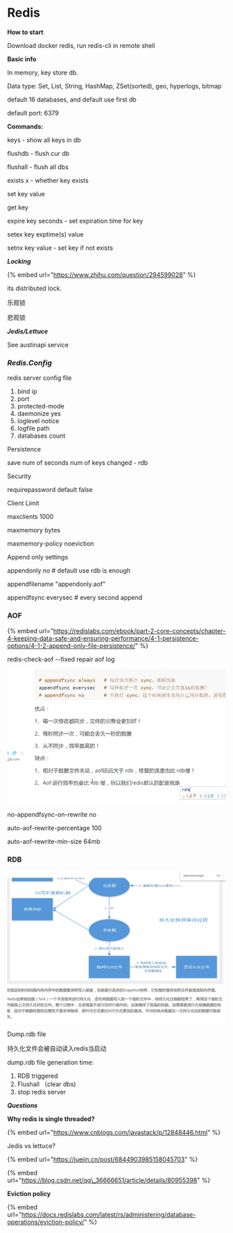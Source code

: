 # Redis

**How to start**

Download docker redis, run redis-cli in remote shell

**Basic info**

In memory, key store db.

Data type: Set, List, String, HashMap, ZSet\(sorted\), geo, hyperlogs, bitmap

default 16 databases, and default use first db

default port: 6379

**Commands:**

keys - show all keys in db

flushdb - flush cur db

flushall - flush all dbs

exists x - whether key exists

set key value

get key

expire key seconds - set expiration time for key

setex key exptime\(s\) value

setnx key value - set key if not exists



_**Locking**_

{% embed url="https://www.zhihu.com/question/294599028" %}

its distributed lock.

乐观锁

悲观锁



_**Jedis/Lettuce**_

See austinapi service



### _**Redis.Config**_

redis server config file

1. bind ip
2. port 
3. protected-mode
4. daemonize yes
5. loglevel notice
6. logfile path
7. databases count



Persistence

save num of seconds num of keys changed - rdb

Security

requirepassword default false

Client Limit

maxclients 1000

maxmemory bytes

maxmemory-policy noeviction

Append only settings

appendonly no \# default use rdb is enough

appendfilename "appendonly.aof"

appendfsync everysec \# every second append





### AOF

{% embed url="https://redislabs.com/ebook/part-2-core-concepts/chapter-4-keeping-data-safe-and-ensuring-performance/4-1-persistence-options/4-1-2-append-only-file-persistence/" %}

redis-check-aof --fixed             repair aof log

![](../../../../.gitbook/assets/image%20%2810%29.png)

no-appendfsync-on-rewrite no

auto-aof-rewrite-percentage 100

auto-aof-rewrite-min-size 64mb

### RDB

![](../../../../.gitbook/assets/image%20%289%29.png)

Dump.rdb file

持久化文件会被自动读入redis当启动

dump.rdb file generation time:

1. RDB triggered
2. Flushall （clear dbs\)
3. stop redis server



_**Questions**_

**Why redis is single threaded?**

{% embed url="https://www.cnblogs.com/javastack/p/12848446.html" %}

Jedis vs lettuce?

{% embed url="https://juejin.cn/post/6844903985158045703" %}

{% embed url="https://blog.csdn.net/qq\_36666651/article/details/80955398" %}



**Eviction policy**

{% embed url="https://docs.redislabs.com/latest/rs/administering/database-operations/eviction-policy/" %}





